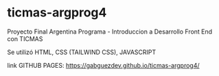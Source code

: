 # ticmas-argprog4

Proyecto Final Argentina Programa - Introduccion a Desarrollo Front End con TICMAS

Se utilizó HTML, CSS (TAILWIND CSS), JAVASCRIPT

link GITHUB PAGES:
https://gabguezdev.github.io/ticmas-argprog4/